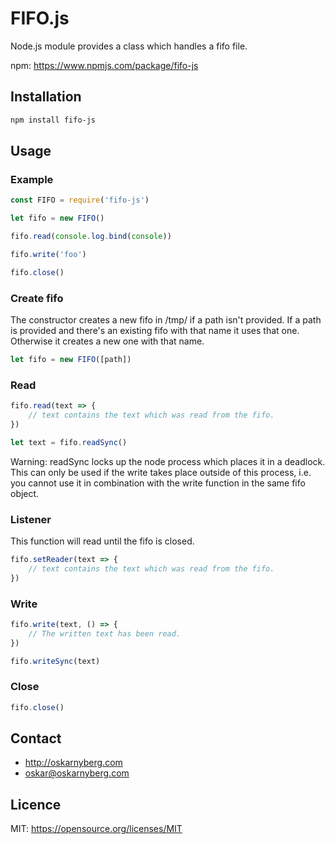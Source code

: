 # FIFO.js
Node.js module provides a class which handles a fifo file.

npm: https://www.npmjs.com/package/fifo-js

## Installation
```sh
npm install fifo-js
```

## Usage
### Example
```Javascript
const FIFO = require('fifo-js')

let fifo = new FIFO()

fifo.read(console.log.bind(console))

fifo.write('foo')

fifo.close()
```

### Create fifo
The constructor creates a new fifo in /tmp/ if a path isn't provided. If a path
is provided and there's an existing fifo with that name it uses that one.
Otherwise it creates a new one with that name.
```Javascript
let fifo = new FIFO([path])
```

### Read
```Javascript
fifo.read(text => {
    // text contains the text which was read from the fifo.
})

let text = fifo.readSync()
```
Warning: readSync locks up the node process which places it in a deadlock. This
can only be used if the write takes place outside of this process, i.e. you
cannot use it in combination with the write function in the same fifo object.


### Listener
This function will read until the fifo is closed.
```Javascript
fifo.setReader(text => {
    // text contains the text which was read from the fifo.
})
```

### Write
```Javascript
fifo.write(text, () => {
    // The written text has been read.
})

fifo.writeSync(text)
```

### Close
```Javascript
fifo.close()
```

## Contact
* http://oskarnyberg.com
* oskar@oskarnyberg.com

## Licence
MIT: https://opensource.org/licenses/MIT

